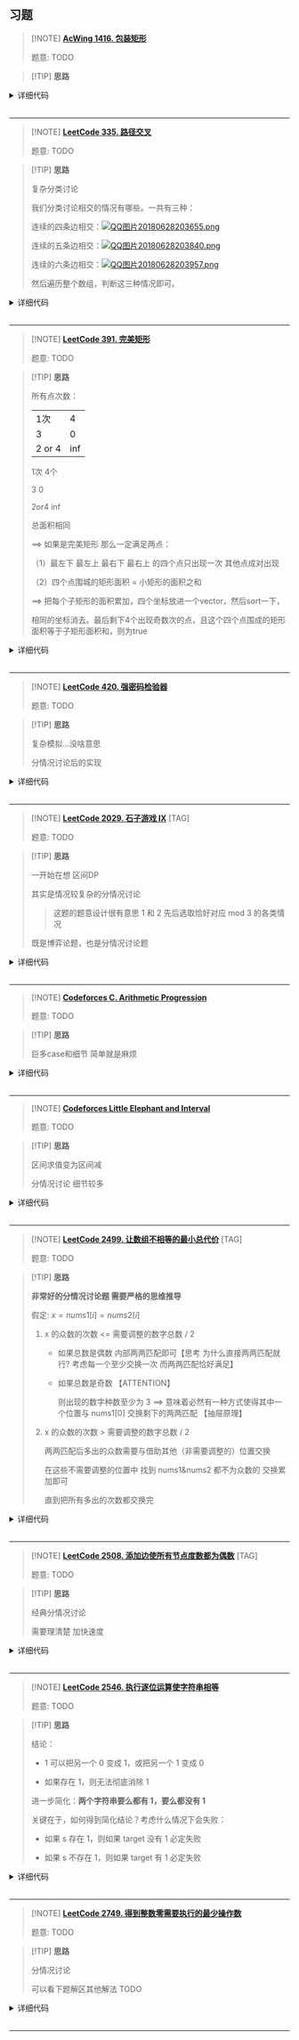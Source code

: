## 习题

> [!NOTE] **[AcWing 1416. 包装矩形](https://www.acwing.com/problem/content/1418/)**
> 
> 题意: TODO

> [!TIP] **思路**
> 
> 

<details>
<summary>详细代码</summary>
<!-- tabs:start -->

##### **C++**

```cpp
#include <bits/stdc++.h>
using namespace std;

using PII = pair<int, int>;
#define x first
#define y second

const int N = 4;

PII rt[N];
int p[N] = {0, 1, 2, 3};
vector<PII> ans;

// 宽 高
void update(int a, int b) {
    if (a > b) swap(a, b);
    if (ans.empty() || a * b < ans[0].x * ans[0].y) ans = {{a, b}};
    else if (a * b == ans[0].x * ans[0].y) ans.push_back({a, b});
}

void work() {
    auto a = rt[p[0]], b = rt[p[1]], c = rt[p[2]], d = rt[p[3]];
    update(a.x + b.x + c.x + d.x, max(a.y, max(b.y, max(c.y, d.y))));
    update(max(a.x + b.x + c.x, d.x), d.y + max(a.y, max(b.y, c.y)));
    update(max(a.x + b.x, d.x) + c.x, max(max(a.y, b.y) + d.y, c.y));
    update(a.x + d.x + max(b.x, c.x), max(a.y, max(d.y, b.y + c.y)));
    update(max(a.x, d.x) + b.x + c.x, max(b.y, max(c.y, a.y + d.y)));
    if (b.x >= a.x && c.y >= b.y) {
        // 最后一种情况 最右侧底部的方块u较矮
        if (c.y < a.y + b.y) {
            if (d.x + a.x <= b.x + c.x)
                update(b.x + c.x, max(a.y + b.y, c.y + d.y));
        } else update(max(d.x, b.x + c.x), c.y + d.y);
    }
}

int main() {
    for (int i = 0; i < 4; ++ i ) cin >> rt[i].x >> rt[i].y;
    
    // 4 * 3 * 2 * 1 = 24 全排列
    for (int i = 0; i < 24; ++ i ) {
        // 每个矩形是否翻转
        for (int j = 0; j < 16; ++ j ) {
            for (int k = 0; k < 4; ++ k )
                if (j >> k & 1)
                    swap(rt[p[k]].x, rt[p[k]].y);
            work();
            for (int k = 0; k < 4; ++ k )
                if (j >> k & 1)
                    swap(rt[p[k]].x, rt[p[k]].y);
        }
        next_permutation(p, p + 4);
    }
    
    sort(ans.begin(), ans.end());
    ans.erase(unique(ans.begin(), ans.end()), ans.end());
    
    cout << ans[0].x * ans[0].y << endl;
    for (auto & a : ans) cout << a.x << ' ' << a.y << endl;
    
    return 0;
}
```

##### **Python**

```python

```

<!-- tabs:end -->
</details>

<br>

* * *

> [!NOTE] **[LeetCode 335. 路径交叉](https://leetcode-cn.com/problems/self-crossing/)**
> 
> 题意: TODO

> [!TIP] **思路**
> 
> 复杂分类讨论
>
> 我们分类讨论相交的情况有哪些。一共有三种：
>
> 连续的四条边相交：[![QQ图片20180628203655.png](https://camo.githubusercontent.com/5405978e0e0ab8b6bd68a103493561abb0b50a4f105def1458c05c0ba2690ee2/68747470733a2f2f7777772e616377696e672e636f6d2f6d656469612f61727469636c652f696d6167652f323031382f30362f32382f315f303933343038313237612d515125453525394225424525453725383925383732303138303632383230333635352e706e67)](https://camo.githubusercontent.com/5405978e0e0ab8b6bd68a103493561abb0b50a4f105def1458c05c0ba2690ee2/68747470733a2f2f7777772e616377696e672e636f6d2f6d656469612f61727469636c652f696d6167652f323031382f30362f32382f315f303933343038313237612d515125453525394225424525453725383925383732303138303632383230333635352e706e67)
>
> 连续的五条边相交：[![QQ图片20180628203840.png](https://camo.githubusercontent.com/50cdd44527f26c43314bd62d6b80be6e9389498a418926e1d4cf1de1910f8d87/68747470733a2f2f7777772e616377696e672e636f6d2f6d656469612f61727469636c652f696d6167652f323031382f30362f32382f315f333566326431663837612d515125453525394225424525453725383925383732303138303632383230333834302e706e67)](https://camo.githubusercontent.com/50cdd44527f26c43314bd62d6b80be6e9389498a418926e1d4cf1de1910f8d87/68747470733a2f2f7777772e616377696e672e636f6d2f6d656469612f61727469636c652f696d6167652f323031382f30362f32382f315f333566326431663837612d515125453525394225424525453725383925383732303138303632383230333834302e706e67)
>
> 连续的六条边相交：[![QQ图片20180628203957.png](https://camo.githubusercontent.com/9f7c299ccc9d45556b61f1559726b26793b07db7fec004e889ede44ba95cfc66/68747470733a2f2f7777772e616377696e672e636f6d2f6d656469612f61727469636c652f696d6167652f323031382f30362f32382f315f363433353638666137612d515125453525394225424525453725383925383732303138303632383230333935372e706e67)](https://camo.githubusercontent.com/9f7c299ccc9d45556b61f1559726b26793b07db7fec004e889ede44ba95cfc66/68747470733a2f2f7777772e616377696e672e636f6d2f6d656469612f61727469636c652f696d6167652f323031382f30362f32382f315f363433353638666137612d515125453525394225424525453725383925383732303138303632383230333935372e706e67)
>
> 然后遍历整个数组，判断这三种情况即可。

<details>
<summary>详细代码</summary>
<!-- tabs:start -->

##### **C++**

```cpp
class Solution {
public:
    bool isSelfCrossing(vector<int>& x) {
        int n = x.size();
        if (n <= 3) return false;
        for (int i = 3; i < n; i ++ ) {
            if (x[i - 1] <= x[i - 3] && x[i] >= x[i - 2]) return true;
            if (i >= 4 && x[i - 3] == x[i - 1] && x[i] + x[i - 4] >= x[i - 2]) return true;
            if (i >= 5 && x[i - 3] >= x[i - 1] && x[i - 1] + x[i - 5] >= x[i - 3] && x[i - 2] >= x[i - 4] && x[i - 4] + x[i] >= x[i - 2])
                return true;
        }
        return false;
    }
};
```

##### **Python**

```python

```

<!-- tabs:end -->
</details>

<br>

* * *

> [!NOTE] **[LeetCode 391. 完美矩形](https://leetcode-cn.com/problems/perfect-rectangle/)**
> 
> 题意: TODO

> [!TIP] **思路**
>
> 所有点次数：
>
> |        |      |
> | ------ | ---- |
> | 1次    | 4    |
> | 3      | 0    |
> | 2 or 4 | inf  |
>
> 1次 4个
>
> 3   0
>
> 2or4 inf
>
> 总面积相同
>
> ==> 如果是完美矩形 那么一定满足两点：
>
> （1）最左下 最左上 最右下 最右上 的四个点只出现一次 其他点成对出现 
>
> （2）四个点围城的矩形面积 = 小矩形的面积之和
>
> ==> 把每个子矩形的面积累加，四个坐标放进一个vector，然后sort一下，
>
> 相同的坐标消去。最后剩下4个出现奇数次的点，且这个四个点围成的矩形面积等于子矩形面积和，则为true


<details>
<summary>详细代码</summary>
<!-- tabs:start -->

##### **C++**

```cpp
class Solution {
public:
    bool isRectangleCover(vector<vector<int>>& rectangles) {
        map<pair<int, int>, int> cnt;
        typedef long long LL;
        LL sum = 0;
        for (auto x : rectangles) {
            LL x1 = x[0], y1 = x[1], x2 = x[2], y2 = x[3];
            ++ cnt[{x1, y1}], ++ cnt[{x1, y2}];
            ++ cnt[{x2, y1}], ++ cnt[{x2, y2}];
            sum += (x2 - x1) * (y2 - y1);
        }
        vector<vector<int>> res;
        for (auto & [k, v] : cnt)
            if (v == 1) res.push_back({k.first, k.second});
            else if (v == 3) return false;
            else if (v > 4) return false;
        if (res.size() != 4) return false;
        sort(res.begin(), res.end());
        return sum == (LL)(res[3][0] - res[0][0]) * (res[3][1] - res[0][1]);
    }
};
```

##### **Python**

```python

```

<!-- tabs:end -->
</details>

<br>

* * *

> [!NOTE] **[LeetCode 420. 强密码检验器](https://leetcode-cn.com/problems/strong-password-checker/)**
> 
> 题意: TODO

> [!TIP] **思路**
> 
> 复杂模拟...没啥意思
> 
> 分情况讨论后的实现

<details>
<summary>详细代码</summary>
<!-- tabs:start -->

##### **C++**

```cpp
class Solution {
public:
    int strongPasswordChecker(string s) {
        int a = 0, b = 0, c = 0, n = s.size(), k = 0;
        for (auto x: s) {
            if (x >= '0' && x <= '9') a = 1;
            else if (x >= 'a' && x <= 'z') b = 1;
            else if (x >= 'A' && x <= 'Z') c = 1;
        }
        k = a + b + c;
        if (n < 6) return max(6 - n, 3 - k);
        else {
            int p = 0;
            int d[3] = {0};
            // 1. 不能连续出现三次 否则必然需要每3个改一次
            //  推导知修改的步数最小 也即修改是最优操作
            //  插入: (k-1)/2 删除: k-2 修改: k/3
            for (int i = 0; i < s.size(); i ++ ) {
                int j = i;
                while (j < s.size() && s[j] == s[i]) j ++ ;
                // 1.1 取值
                int t = j - i;
                p += t / 3;
                // 1.2 所有长度大于等与3的连续段
                // 因为显然有 t/3 是向下取整
                // 故优先把余0的干掉,其次余1的,再次余2的
                if (t >= 3) d[t % 3] ++ ;
                // 更新 i
                i = j - 1;
            }
            if (n <= 20) return max(p, 3 - k);

            // 2. 还需要删
            //  则此时希望尽可能的用删除来覆盖1.1中的修改操作
            int del = n - 20, res = del;
            if (d[0] && del > 0) {
                // 删1个，同时使p减少相同数量
                int t = min(d[0], del);
                del -= t;
                p -= t;
            }
            if (d[1] && del > 0) {
                // 删2个，同时使p减少一半数量
                int t = min(d[1] * 2, del);
                del -= t;
                p -= t / 2;
            }
            if (p && del > 0) {
                // 特殊
                // 删3个
                int t = min(p * 3, del);
                p -= t / 3;
            }
            return res + max(p, 3 - k);
        }
    }
};
```

##### **Python**

```python

```

<!-- tabs:end -->
</details>

<br>

* * *

> [!NOTE] **[LeetCode 2029. 石子游戏 IX](https://leetcode-cn.com/problems/stone-game-ix/)** [TAG]
> 
> 题意: TODO

> [!TIP] **思路**
> 
> 一开始在想 区间DP
> 
> 其实是情况较复杂的分情况讨论
> 
> > 这题的题意设计很有意思 1 和 2 先后选取恰好对应 mod 3 的各类情况
> 
> 既是博弈论题，也是分情况讨论题

<details>
<summary>详细代码</summary>
<!-- tabs:start -->

##### **C++**

```cpp
class Solution {
public:
    bool stoneGameIX(vector<int>& stones) {
        int s[3] = {0, 0, 0};
        for (int i : stones)
            s[i % 3] ++ ;
        
        // s[0] 仅用作换手
        
        // 当 s[0] 为偶数，显然消除换手，只考虑 s[1] s[2] 即可
        // 如果 s[1] s[2] 任一为 0，则 alice 必败
        // ==> 分情况讨论
        //      s[1] = 0: alice 只能取 2 后面 bob 跟着取 2
        //                      后面 [取光] 或 [alice 三的倍数] 必败
        //      s[2] = 0: alice 只能取 1 后面 bob 跟着取 1
        //                      同理
        // 否则必胜
        if (s[0] % 2 == 0)
            return s[1] != 0 && s[2] != 0;
        
        // s[0] % 2 == 1 必然有一次换手
        // ==> 分情况讨论
        //      s[1] = s[2]: 则相当于 bob 先手选 s[1] s[2]
        //                   alice 为了跟上 bob 必须跟着取 最终取到最后石子(三的倍数) 必败
        //      abs(s[1] - s[2]) <= 2:  不管 alice 先取哪个 bob 都可以换手
        //                              最终石子取完 必败
        //      abs(s[1] - s[2]) > 2:   alice 取较多的 最终 bob 会到达三的倍数的情况 必胜
        return abs(s[1] - s[2]) > 2;
    }
};
```

##### **Python**

```python

```

<!-- tabs:end -->
</details>

<br>

* * *

> [!NOTE] **[Codeforces C. Arithmetic Progression](http://codeforces.com/problemset/problem/382/C)**
> 
> 题意: TODO

> [!TIP] **思路**
> 
> 巨多case和细节 简单就是麻烦

<details>
<summary>详细代码</summary>
<!-- tabs:start -->

##### **C++**

```cpp
// Problem: C. Arithmetic Progression
// Contest: Codeforces - Codeforces Round #224 (Div. 2)
// URL: http://codeforces.com/problemset/problem/382/C
// Memory Limit: 256 MB
// Time Limit: 1000 ms

#include <bits/stdc++.h>
using namespace std;

const int N = 100010;

int n;
int a[N];

using PII = pair<int, int>;

bool check(unordered_map<int, int>& S) {
    vector<PII> ve;
    for (auto& [k, v] : S)
        ve.push_back({k, v});
    sort(ve.begin(), ve.end());
    // 第三个条件
    // http://codeforces.com/contest/382/submission/110983876
    return ve[0].first == 0 || ve[1].second > 1 ||
           ve[1].first != ve[0].first * 2;
}

int main() {
    cin >> n;
    for (int i = 0; i < n; ++i)
        cin >> a[i];
    sort(a, a + n);

    if (n < 2)
        cout << -1 << endl;
    else if (n == 2) {
        int d = a[1] - a[0];
        if (d == 0) {
            cout << 1 << endl << a[0] << endl;
        } else if (d % 2 == 0) {
            cout << 3 << endl;
            cout << a[0] - d << ' ' << a[0] + d / 2 << ' ' << a[1] + d << endl;
        } else {
            cout << 2 << endl;
            cout << a[0] - d << ' ' << a[1] + d << endl;
        }
    } else {
        // n >= 3
        unordered_map<int, int> S;
        for (int i = 1; i < n; ++i)
            S[a[i] - a[i - 1]]++;
        if (S.size() > 2 || S.size() == 2 && check(S))
            cout << 0 << endl;
        else {
            int d = a[1] - a[0], d2 = d, p = 1;
            for (int i = 2; i < n; ++i) {
                d2 = a[i] - a[i - 1];
                p = i;
                if (d2 != d)
                    break;
            }

            if (d > d2) {
                cout << 1 << endl;
                cout << a[0] + d2 << endl;
            } else if (d < d2) {
                cout << 1 << endl;
                cout << a[p - 1] + d << endl;
            } else {
                // http://codeforces.com/contest/382/submission/110983324
                if (d) {
                    cout << 2 << endl;
                    cout << a[0] - d << ' ' << a[n - 1] + d << endl;
                } else {
                    cout << 1 << endl;
                    cout << a[0] << endl;
                }
            }
        }
    }

    return 0;
}
```

##### **Python**

```python

```

<!-- tabs:end -->
</details>

<br>

* * *

> [!NOTE] **[Codeforces Little Elephant and Interval](http://codeforces.com/problemset/problem/204/A)**
> 
> 题意: TODO

> [!TIP] **思路**
> 
> 区间求值变为区间减
> 
> 分情况讨论 细节较多

<details>
<summary>详细代码</summary>
<!-- tabs:start -->

##### **C++**

```cpp
// Problem: A. Little Elephant and Interval
// Contest: Codeforces - Codeforces Round #129 (Div. 1)
// URL: https://codeforces.com/problemset/problem/204/A
// Memory Limit: 256 MB
// Time Limit: 2000 ms

#include <bits/stdc++.h>
using namespace std;

using LL = long long;
const static int N = 19;

LL l, r;

LL c[N], p[N];

void init() {
    p[0] = 1;
    for (int i = 1; i < N; ++i)
        p[i] = p[i - 1] * 10;

    c[1] = 10, c[2] = 9;
    for (int i = 3; i < N; ++i)
        c[i] = p[i - 2] * 9;
}

LL f(LL x) {
    if (x == 0)
        return 1;  // f[1] = 10
    string s = to_string(x);
    int n = s.size();

    LL ret = 0;
    for (int i = 1; i < n; ++i)
        ret += c[i];

    if (n > 2) {
        for (int i = 1; i < s[0] - '0'; ++i)
            ret += p[n - 2];
        LL t = stoll(s.substr(1, n - 2));
        if (s[0] > s[n - 1])
            ret += t;
        else
            ret += t + 1;
    } else if (n == 2) {
        if (s[0] > s[n - 1])
            ret += s[0] - '0' - 1;
        else
            ret += s[0] - '0';
    } else
        ret += s[0] - '0' + 1;
    return ret;
}

int main() {
    init();

    cin >> l >> r;

    cout << f(r) - f(l - 1) << endl;

    return 0;
}
```

##### **C++ 更简单**

```cpp
// Problem: A. Little Elephant and Interval
// Contest: Codeforces - Codeforces Round #129 (Div. 1)
// URL: https://codeforces.com/problemset/problem/204/A
// Memory Limit: 256 MB
// Time Limit: 2000 ms

#include <bits/stdc++.h>
using namespace std;

using LL = long long;

LL l, r;

LL f(LL x) {
    if (x < 10)
        return x;
    string s = to_string(x);
    // 可以想到对于一个大的范围，中间的数中，每十个数中会有一个满足要求。
    // 故中间直接计算，再加 9 表示首位的数值可能性
    LL base = (x / 10 + 9);
    // 首>尾 减一
    return base - (s[0] > s.back());
}

int main() {
    cin >> l >> r;

    cout << f(r) - f(l - 1) << endl;

    return 0;
}
```

##### **Python**

```python

```

<!-- tabs:end -->
</details>

<br>

* * *

> [!NOTE] **[LeetCode 2499. 让数组不相等的最小总代价](https://leetcode.cn/problems/minimum-total-cost-to-make-arrays-unequal/)** [TAG]
> 
> 题意: TODO

> [!TIP] **思路**
> 
> **非常好的分情况讨论题 需要严格的思维推导**
> 
> 假定: $x = nums1[i] = nums2[i]$
> 
> 1. x 的众数的次数 <= 需要调整的数字总数 / 2
> 
>    - 如果总数是偶数 内部两两匹配即可【思考 为什么直接两两匹配就行? 考虑每一个至少交换一次 而两两匹配恰好满足】
> 
>    - 如果总数是奇数 【ATTENTION】
>         
>      则出现的数字种数至少为 3 ==> 意味着必然有一种方式使得其中一个位置与 nums1[0] 交换剩下的两两匹配 【抽屉原理】
> 
> 2. x 的众数的次数 > 需要调整的数字总数 / 2
> 
>    两两匹配后多出的众数需要与借助其他（非需要调整的）位置交换
> 
>    在这些不需要调整的位置中 找到 nums1&nums2 都不为众数的 交换累加即可
> 
>    直到把所有多出的次数都交换完

<details>
<summary>详细代码</summary>
<!-- tabs:start -->

##### **C++**

```cpp
class Solution {
public:
    // 分情况讨论
    // x = nums1[i] = nums2[i]
    // 1. x 的众数的次数 <= 需要调整的数字总数 / 2
    //     1.1 如果总数是偶数 内部两两匹配即可【思考 为什么直接两两匹配就行? 考虑每一个至少交换一次 而两两匹配恰好满足】
    //     1.2 如果总数是奇数 【ATTENTION】
    //         则出现的数字种数至少为 3 ==> 意味着必然有一种方式使得其中一个位置与 nums1[0] 交换剩下的两两匹配 【抽屉原理】
    // 2. x 的众数的次数 > 需要调整的数字总数 / 2
    //     两两匹配后多出的众数需要与借助其他（非需要调整的）位置交换
    //     在这些不需要调整的位置中 找到 nums1&nums2 都不为种数的 交换累加即可
    //     直到把所有多出的次数都交换完
    
    using LL = long long;
    const static int N = 1e5 + 10;
    
    int c[N];
    
    long long minimumTotalCost(vector<int>& nums1, vector<int>& nums2) {
        int n = nums1.size();
        
        memset(c, 0, sizeof c);
        int cnt = 0, mode = 0, mode_cnt = 0;
        LL res = 0;
        for (int i = 0; i < n; ++ i )
            if (nums1[i] == nums2[i]) {
                int x = nums1[i];
                cnt ++ ;            // 需要调整的位置 ++
                c[x] ++ ;           // 出现的数量 ++
                if (c[x] > mode_cnt)
                    // 更新众数及众数出现的数量
                    mode = x, mode_cnt = c[x];
                
                // 必不可少的代价
                res += i;
            }
        
        // 计算除了内部两两消化之外，还需借助其他位置的数量
        // 如果众数数量未过半，则 t <= 0 可以直接跳过后续计算流程
        int t = mode_cnt - (cnt - mode_cnt);
        for (int i = 0; i < n && t > 0; ++ i )
            // 合法的可借助的位置
            if (nums1[i] != nums2[i]) {
                if (nums1[i] != mode && nums2[i] != mode) {
                    res += i;
                    t -- ;
                }
            }
        
        // 如果还有未处理的
        if (t > 0)
            return -1;
        return res;
    }
};
```

##### **Python**

```python

```

<!-- tabs:end -->
</details>

<br>

* * *

> [!NOTE] **[LeetCode 2508. 添加边使所有节点度数都为偶数](https://leetcode.cn/problems/add-edges-to-make-degrees-of-all-nodes-even/)** [TAG]
> 
> 题意: TODO

> [!TIP] **思路**
> 
> 经典分情况讨论
> 
> 需要理清楚 加快速度

<details>
<summary>详细代码</summary>
<!-- tabs:start -->

##### **C++**

```cpp
class Solution {
public:
    // 思考:
    // +0 => 原图已经都是偶数
    // +1 => 原图恰好两个奇数, 且加完无重边
    // +2 => 4个度数分配 [1, 1, 1, 1] or [1, 1, 2]
    const static int N = 1e5 + 10;
    
    unordered_set<int> es[N];
    int d[N];
    
    bool has_edge(int a, int b) {
        return es[a].find(b) != es[a].end();
    }
    
    bool isPossible(int n, vector<vector<int>>& edges) {
        for (auto & e : edges)
            es[e[0]].insert(e[1]), es[e[1]].insert(e[0]), d[e[0]] ++ , d[e[1]] ++ ;
        
        vector<int> xs;
        for (int i = 1; i <= n; ++ i )
            if (d[i] & 1)
                xs.push_back(i);
        
        // +0
        {
            if (xs.empty())
                return true;
        }
        
        // +1
        {
            if (xs.size() == 2) {
                // 只要没有重边即可
                if (!has_edge(xs[0], xs[1]))
                    return true;
                // ATTENTION ==> 有重边则只要有个其他偶数边即可
                // 此时 has_edge 一定为 true，则需要让这两个点与其他点相连 且连接的点不应该出现在二者并集中
                for (int i = 1; i <= n; ++ i ) {
                    if (i == xs[0] || i == xs[1])
                        continue;
                    if (has_edge(xs[0], i) || has_edge(xs[1], i))
                        continue;
                    return true;
                }
            }
        }
        
        // +2
        {
            if (xs.size() == 4) {
                /*
                for (int i = 0; i < 4; ++ i )
                    for (int j = i + 1; j < 4; ++ j ) {
                        int a = xs[i], b = xs[j], c = -1, d = -1;
                        for (int k = 0; k < 4; ++ k )
                            if (k != i && k != j) {
                                if (c == -1)
                                    c = xs[k];
                                else
                                    d = xs[k];
                            }
                        
                        if (!has_edge(a, b) && !has_edge(c, d)) {
                            return true;
                        }
                    }
                */
                // 枚举过程可以优化
                int a = xs[0], b = xs[1], c = xs[2], d = xs[3];
                if (!has_edge(a, b) && !has_edge(c, d) ||
                    !has_edge(a, c) && !has_edge(b, d) ||
                    !has_edge(a, d) && !has_edge(b, c))
                    return true;
            }
        }
        
        return false;
    }
};
```

##### **Python**

```python

```

<!-- tabs:end -->
</details>

<br>

* * *

> [!NOTE] **[LeetCode 2546. 执行逐位运算使字符串相等](https://leetcode.cn/problems/apply-bitwise-operations-to-make-strings-equal/)**
> 
> 题意: TODO

> [!TIP] **思路**
> 
> 结论：
> 
> - 1 可以把另一个 0 变成 1，或把另一个 1 变成 0
>
> - 如果存在 1，则无法彻底消除 1
>
> 进一步简化：**两个字符串要么都有 1，要么都没有 1**
> 
> 关键在于，如何得到简化结论？考虑什么情况下会失败：
>
> - 如果 s 存在 1，则如果 target 没有 1 必定失败
>
> - 如果 s 不存在 1，则如果 target 有 1 必定失败

<details>
<summary>详细代码</summary>
<!-- tabs:start -->

##### **C++**

```cpp
class Solution {
public:
    // 0, 0 => 0, 0
    // 0, 1 => 1, 1
    // 1, 0 => 1, 1
    // 1, 1 => 1, 0 | 0, 1
    
    // 结论：1 可以把另一个 0 变成 1，或把另一个 1 变成 0
    //      但是无法彻底消除 1
    
    bool hasC(string & s, char c) {
        for (auto t : s)
            if (t == c)
                return true;
        return false;
    }
    
    bool makeStringsEqual(string s, string target) {
        bool f = hasC(s, '1');
        for (int i = 0; i < s.size(); ++ i )
            if (s[i] != target[i]) {
                // 如果有 1 则可以转换，不管是哪一个 1
                if (!f)
                    return false;
            }
        // 无法彻底消除 1
        if (f && !hasC(target, '1'))
            return false;
        return true;
    }
};
```

##### **C++ 简化**

```cpp
class Solution {
public:
    bool hasC(string & s, char c) {
        for (auto t : s)
            if (t == c)
                return true;
        return false;
    }

    bool makeStringsEqual(string s, string target) {
        return hasC(s, '1') == hasC(target, '1');
    }
};
```

##### **Python**

```python

```

<!-- tabs:end -->
</details>

<br>

* * *

> [!NOTE] **[LeetCode 2749. 得到整数零需要执行的最少操作数](https://leetcode.cn/problems/minimum-operations-to-make-the-integer-zero/)**
> 
> 题意: TODO

> [!TIP] **思路**
> 
> 分情况讨论
> 
> 可以看下题解区其他解法 TODO

<details>
<summary>详细代码</summary>
<!-- tabs:start -->

##### **C++**

```cpp
class Solution {
public:
    using LL = long long;
    
    int makeTheIntegerZero(int num1, int num2) {
        LL x = num1, y = num2;
        for (int i = 1; i < 100; ++ i ) {
            LL t = x - y * i;
            if (t < 0)
                continue;       // ATTENTION 如果已经是负数肯定不能再减了
            
            // cout << " i = " << i << " t = " << t << endl;
            int x = i;
            if (t & 1)
                x -- , t -- ;
            
            int c = 0;
            for (int i = 0; i < 64; ++ i )  // ATTENTION 不止 32 位需要关注
                if (t >> i & 1)
                    c ++ ;
            
            // for (int i = 63; i >= 0; -- i )
            //     if (t >> i & 1)
            //         cout << '1';
            //     else
            //         cout << '0';
            // cout << endl;
            
            // ATTENTION 过滤条件
            if (c && x == 0)
                continue;
            if (c == 0 && x)
                continue;
            
            if (c <= x)
                return i;
        }
        return -1;
    }
};
```

##### **Python**

```python

```

<!-- tabs:end -->
</details>

<br>

* * *